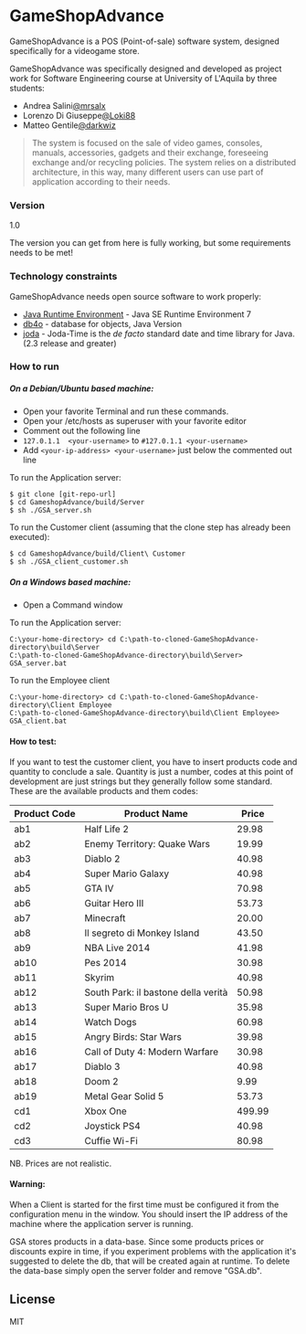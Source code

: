 # GameShopAdvance

GameShopAdvance is a POS (Point-of-sale) software system, designed specifically for a videogame store.

GameShopAdvance was specifically designed and developed as project work for Software Engineering course at University of L'Aquila by three students:

- Andrea Salini[@mrsalx]
- Lorenzo Di Giuseppe[@Loki88]
- Matteo Gentile[@darkwiz]

>The system is focused on the sale of video
>games, consoles, manuals, accessories, gadgets
>and their exchange, foreseeing exchange
>and/or recycling policies. The system relies on
>a distributed architecture, in this way, many
>different users can use part of application
>according to their needs.

### Version
1.0

The version you can get from here is fully working, but some requirements needs to be met!

### Technology constraints

GameShopAdvance needs open source software to work properly:

* [Java Runtime Environment] - Java SE Runtime Environment 7
* [db4o] - database for objects, Java Version
* [joda] - Joda-Time is the *de facto* standard date and time library for Java. (2.3 release and greater)

### How to run

<h5>On a Debian/Ubuntu based machine:</h5>

- Open your favorite Terminal and run these commands.
- Open your /etc/hosts as superuser with your favorite editor
- Comment out the following line
- `127.0.1.1  <your-username>` to `#127.0.1.1 <your-username>`
- Add ` <your-ip-address> <your-username> ` just below the commented out line

To run the Application server:

```
$ git clone [git-repo-url]
$ cd GameshopAdvance/build/Server
$ sh ./GSA_server.sh
```

To run the Customer client (assuming that the clone step has already been executed):

```
$ cd GameshopAdvance/build/Client\ Customer
$ sh ./GSA_client_customer.sh
```

<h5>On a Windows based machine:</h5>

- Open a Command window

To run the Application server:
```
C:\your-home-directory> cd C:\path-to-cloned-GameShopAdvance-directory\build\Server
C:\path-to-cloned-GameShopAdvance-directory\build\Server> GSA_server.bat
```
To run the Employee client
```
C:\your-home-directory> cd C:\path-to-cloned-GameShopAdvance-directory\Client Employee
C:\path-to-cloned-GameShopAdvance-directory\build\Client Employee> GSA_client.bat
```
<h4>How to test:</h4>
If you want to test the customer client, you have to insert products code and quantity to conclude a sale. Quantity is just a number, codes at this point of development are just strings but they generally follow some standard. These are the available products and them codes:

| Product Code  | Product Name | Price |
|---------------|--------------|-------|
| ab1           | Half Life 2  | 29.98 |
| ab2           | Enemy Territory: Quake Wars  | 19.99 |
| ab3           | Diablo 2  | 40.98 |
| ab4           | Super Mario Galaxy  | 40.98 |
| ab5           | GTA IV  | 70.98 |
| ab6           | Guitar Hero III  | 53.73 |
| ab7           | Minecraft  | 20.00 |
| ab8           | Il segreto di Monkey Island  | 43.50 |
| ab9           | NBA Live 2014  | 41.98 |
| ab10          | Pes 2014  | 30.98 |
| ab11          | Skyrim  | 40.98 |
| ab12          | South Park: il bastone della verità  | 50.98 |
| ab13          | Super Mario Bros U  | 35.98 |
| ab14          | Watch Dogs  | 60.98 |
| ab15          | Angry Birds: Star Wars  | 39.98 |
| ab16          | Call of Duty 4: Modern Warfare  | 30.98 |
| ab17          | Diablo 3  | 40.98 |
| ab18          | Doom 2  | 9.99 |
| ab19          | Metal Gear Solid 5  | 53.73 |
| cd1           | Xbox One  | 499.99 |
| cd2           | Joystick PS4  | 40.98 |
| cd3           | Cuffie Wi-Fi  | 80.98 |

NB. Prices are not realistic.

<h4>Warning:</h4>

When a Client is started for the first time must be configured it from the configuration menu in the window. You should insert the IP address of the machine where the application server is running.

GSA stores products in a data-base. Since some products prices or discounts expire in time, if you experiment problems with the application it's suggested to delete the db, that will be created again at runtime. To delete the data-base simply open the server folder and remove "GSA.db".

License
----

MIT

[@darkwiz]:https://github.com/mrsalx
[@mrsalx]:https://github.com/mrsalx
[@Loki88]:https://github.com/Loki88
[Java Runtime Environment]:http://www.oracle.com/technetwork/java/javase/downloads/jre7-downloads-1880261.html
[db4o]:http://supportservices.actian.com/versant/default.html
[joda]:https://github.com/Joda
[git-repo-url]:https://github.com/GameShopAdvance/GameShop-Advance.git
